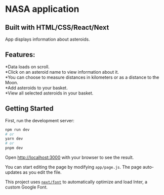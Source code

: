 # NASA application
## Built with HTML/CSS/React/Next

App displays information about asteroids.

## Features:
*Data loads on scroll.  
*Click on an asteroid name to view information about it.   
*You can choose to measure distances in kilometers or as a distance to the Moon.  
*Add asteroids to your basket.  
*View all selected asteroids in your basket.  

## Getting Started

First, run the development server:

```bash
npm run dev
# or
yarn dev
# or
pnpm dev
```

Open [http://localhost:3000](http://localhost:3000) with your browser to see the result.

You can start editing the page by modifying `app/page.js`. The page auto-updates as you edit the file.

This project uses [`next/font`](https://nextjs.org/docs/basic-features/font-optimization) to automatically optimize and load Inter, a custom Google Font.

